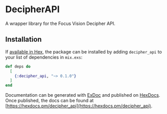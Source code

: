 # DecipherAPI

A wrapper library for the Focus Vision Decipher API.

## Installation

If [available in Hex](https://hex.pm/docs/publish), the package can be installed
by adding `decipher_api` to your list of dependencies in `mix.exs`:

```elixir
def deps do
  [
    {:decipher_api, "~> 0.1.0"}
  ]
end
```

Documentation can be generated with [ExDoc](https://github.com/elixir-lang/ex_doc)
and published on [HexDocs](https://hexdocs.pm). Once published, the docs can
be found at [https://hexdocs.pm/decipher_api](https://hexdocs.pm/decipher_api).
